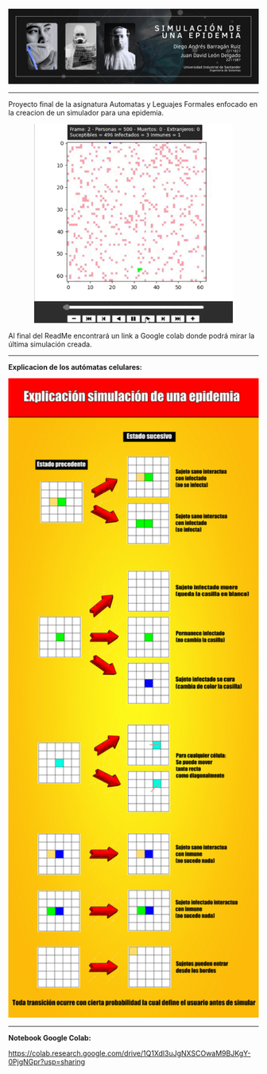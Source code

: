 ![BannerProyecto](https://raw.githubusercontent.com/JuanLeon04/Proyecto-Automatas-Epidemia-UIS/refs/heads/main/imagenes/BannerSimulacionEpidemia.png)

---

Proyecto final de la asignatura Automatas y Leguajes Formales enfocado en la creacion de un simulador para una epidemia.

<p align="center">
  <img src="https://raw.githubusercontent.com/JuanLeon04/Proyecto-Automatas-Epidemia-UIS/refs/heads/main/imagenes/GifSimulacion.gif" alt="GifDeLaSimulacion" width="400">
</p>

Al final del ReadMe encontrará un link a Google colab donde podrá mirar la última simulación creada.

---

**Explicacion de los autómatas celulares:**

<p align="center">
  <img src="https://raw.githubusercontent.com/JuanLeon04/Proyecto-Automatas-Epidemia-UIS/refs/heads/main/DiagramaDeTransiciones.png" width="700">
</p>

---

**Notebook Google Colab:**

https://colab.research.google.com/drive/1Q1Xdl3uJgNXSCOwaM9BJKgY-0PjgNGpr?usp=sharing
